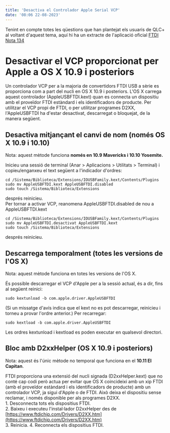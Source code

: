 ```yaml
---
title: 'Desactiva el Controlador Apple Serial VCP'
date: '08:06 22-08-2023'
---
```


Tenint en compte totes les qüestions que han plantejat els usuaris de QLC+ al voltant d'aquest tema, aquí hi ha un extracte de l'aplicació oficial [FTDI Nota 134](https://www.ftdichip.com/Support/Documents/AppNotes/AN_134_FTDI_Drivers_Installation_Guide_for_MAC_OSX.pdf)

Desactivar el VCP proporcionat per Apple a OS X 10.9 i posteriors
=======================================================

Un controlador VCP per a la majoria de convertidors FTDI USB a sèrie es proporciona com a part del nucli en OS X 10.9 i posteriors. L'OS X carrega aquest controlador (AppleUSBFTDI.kext) quan es connecta un dispositiu amb el proveïdor FTDI estàndard i els identificadors de producte. Per utilitzar el VCP propi de FTDI, o per utilitzar programes D2XX, l'AppleUSBFTDI ha d'estar desactivat, descarregat o bloquejat, de la manera següent.

Desactiva mitjançant el canvi de nom (només OS X 10.9 i 10.10)
----------------------------------------------

Nota: aquest mètode funciona **només en 10.9 Mavericks i 10.10 Yosemite.**

Inicieu una sessió de terminal (Anar > Aplicacions > Utilitats > Terminal) i copieu/enganxeu el text següent a l'indicador d'ordres:

```
cd /Sistema/Biblioteca/Extensions/IOUSBFamily.kext/Contents/Plugins
sudo mv AppleUSBFTDI.kext AppleUSBFTDI.disabled
sudo touch /Sistema/Biblioteca/Extensions
```

després reinicieu.  
Per tornar a activar VCP, reanomena AppleUSBFTDI.disabled de nou a AppleUSBFTDI.kext

```
cd /Sistema/Biblioteca/Extensions/IOUSBFamily.kext/Contents/Plugins
sudo mv AppleUSBFTDI.desactivat AppleUSBFTDI.kext
sudo touch /Sistema/Biblioteca/Extensions
```

després reinicieu.

Descarrega temporalment (totes les versions de l'OS X)
-----------------------------------------

Nota: aquest mètode funciona en totes les versions de l'OS X.

És possible descarregar el VCP d'Apple per a la sessió actual, és a dir, fins al següent reinici:

```
sudo kextunload -b com.apple.driver.AppleUSBFTDI
```

(Si un missatge d'avís indica que el kext no es pot descarregar, reinicieu i torneu a provar l'ordre anterior.) Per recarregar:

```
sudo kextload -b com.apple.driver.AppleUSBFTDI
```

Les ordres kextunload i kextload es poden executar en qualsevol directori.

Bloc amb D2xxHelper (OS X 10.9 i posteriors)
-------------------------------------------

Nota: aquest és l'únic mètode no temporal que funciona en el **10.11 El Capitan**.

FTDI proporciona una extensió del nucli signada (D2xxHelper.kext) que no conté cap codi però actua per evitar que OS X coincideixi amb un xip FTDI (amb el proveïdor estàndard i els identificadors de producte) amb un controlador VCP, ja sigui d'Apple o de FTDI. Això deixa el dispositiu sense reclamar, i només disponible per als programes D2XX.  
1\. Desconnecta tots els dispositius FTDI.  
2\. Baixeu i executeu l'instal·lador D2xxHelper des de [https://www.ftdichip.com/Drivers/D2XX.htm](https://www.ftdichip.com/Drivers/D2XX.htm)  
3\. Reinicia.
  4\. Reconnecta els dispositius FTDI.
